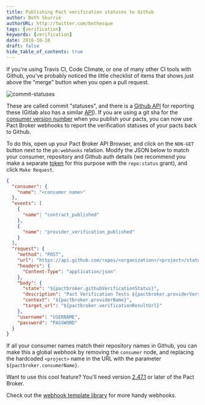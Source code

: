 ```yaml
---
title: Publishing Pact verification statuses to Github
author: Beth Skurrie
authorURL: http://twitter.com/bethesque
tags: [verification]
keywords: [verification]
date: 2018-10-18
draft: false
hide_table_of_contents: true
---
```


If you're using Travis CI, Code Climate, or one of many other CI tools with Github, you've probably noticed the little checklist of items that shows just above the "merge" button when you open a pull request. 

![commit-statuses](https://s3-ap-southeast-2.amazonaws.com/blog-pact-io/2018/07/commit-statuses.png)

These are called commit "statuses", and there is a [Github API][github-api] for reporting these (Gitlab also has a similar [API][gitlab-api]). If you are using a git sha for the [consumer version number][pacticipant-version-numbers] when you publish your pacts, you can now use Pact Broker webhooks to report the verification statuses of your pacts back to Github.

To do this, open up your Pact Broker API Browser, and click on the `NON-GET` button next to the `pb:webhooks` relation. Modify the JSON below to match your consumer, repository and Github auth details (we recommend you make a separate [token][github-token] for this purpose with the `repo:status` grant), and click `Make Request`.

```json
{
  "consumer": {
    "name": "<consumer name>"
  },
  "events": [
    {
      "name": "contract_published"
    },
    {
      "name": "provider_verification_published"
    }
  ],
  "request": {
    "method": "POST",
    "url": "https://api.github.com/repos/<organization>/<project>/statuses/${pactbroker.consumerVersionNumber}",
    "headers": {
      "Content-Type": "application/json"
    },
    "body": {
      "state": "${pactbroker.githubVerificationStatus}",
      "description": "Pact Verification Tests ${pactbroker.providerVersionTags}",
      "context": "${pactbroker.providerName}",
      "target_url": "${pactbroker.verificationResultUrl}"
    },
    "username": "USERNAME",
    "password": "PASSWORD"
  }
}

```

If all your consumer names match their repository names in Github, you can make this a global webhook by removing the `consumer` node, and replacing the hardcoded `<project>` name in the URL with the parameter `${pactbroker.consumerName}`.

Want to use this cool feature? You'll need version [2.47.1][pact-broker-release] or later of the Pact Broker.

Check out the [webhook template library][webhook-template-library] for more handy webhooks.

[gitlab-api]: https://docs.gitlab.com/ee/api/commits.html#post-the-build-status-to-a-commit
[github-api]: https://developer.github.com/v3/repos/statuses/
[pacticipant-version-numbers]: https://github.com/pact-foundation/pact_broker/wiki/Pacticipant-version-numbers
[github-token]: https://help.github.com/articles/creating-a-personal-access-token-for-the-command-line/
[pact-broker-release]: https://github.com/pact-foundation/pact_broker/releases/tag/v2.47.1
[webhook-template-library]: https://github.com/pact-foundation/pact_broker/wiki/Webhook-template-library

